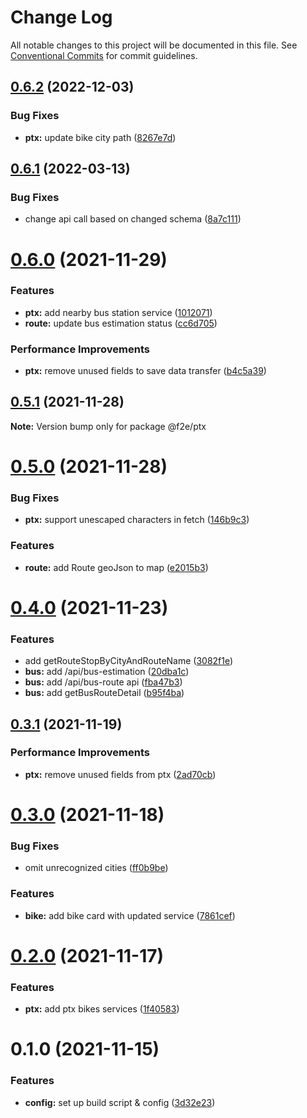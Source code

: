 # Change Log

All notable changes to this project will be documented in this file.
See [Conventional Commits](https://conventionalcommits.org) for commit guidelines.

## [0.6.2](https://github.com/Howard86/f2e-2021/compare/@f2e/ptx@0.6.1...@f2e/ptx@0.6.2) (2022-12-03)

### Bug Fixes

- **ptx:** update bike city path ([8267e7d](https://github.com/Howard86/f2e-2021/commit/8267e7d234ca34d8b60d3d9ab67b0f22b1823fd4))

## [0.6.1](https://github.com/Howard86/f2e-2021/compare/@f2e/ptx@0.6.0...@f2e/ptx@0.6.1) (2022-03-13)

### Bug Fixes

- change api call based on changed schema ([8a7c111](https://github.com/Howard86/f2e-2021/commit/8a7c111977d28e56cca39482761ceaaa589ddb84))

# [0.6.0](https://github.com/Howard86/f2e-2021/compare/@f2e/ptx@0.5.1...@f2e/ptx@0.6.0) (2021-11-29)

### Features

- **ptx:** add nearby bus station service ([1012071](https://github.com/Howard86/f2e-2021/commit/1012071a8602ad276510452d150e312196aed45c))
- **route:** update bus estimation status ([cc6d705](https://github.com/Howard86/f2e-2021/commit/cc6d7059b78490e88d7baf645b4a845c407a7927))

### Performance Improvements

- **ptx:** remove unused fields to save data transfer ([b4c5a39](https://github.com/Howard86/f2e-2021/commit/b4c5a39b0190026648abc24be517edf367b3ac8d))

## [0.5.1](https://github.com/Howard86/f2e-2021/compare/@f2e/ptx@0.5.0...@f2e/ptx@0.5.1) (2021-11-28)

**Note:** Version bump only for package @f2e/ptx

# [0.5.0](https://github.com/Howard86/f2e-2021/compare/@f2e/ptx@0.4.0...@f2e/ptx@0.5.0) (2021-11-28)

### Bug Fixes

- **ptx:** support unescaped characters in fetch ([146b9c3](https://github.com/Howard86/f2e-2021/commit/146b9c3b446b4326fc186991774d196066f1a442))

### Features

- **route:** add Route geoJson to map ([e2015b3](https://github.com/Howard86/f2e-2021/commit/e2015b3a76300e5d87f8ff26703f0456b115fc46))

# [0.4.0](https://github.com/Howard86/f2e-2021/compare/@f2e/ptx@0.3.1...@f2e/ptx@0.4.0) (2021-11-23)

### Features

- add getRouteStopByCityAndRouteName ([3082f1e](https://github.com/Howard86/f2e-2021/commit/3082f1e0e4f4210131e86791c827fb2c1c991eda))
- **bus:** add /api/bus-estimation ([20dba1c](https://github.com/Howard86/f2e-2021/commit/20dba1cb5473dc0b3de0b31429e684feed54b90f))
- **bus:** add /api/bus-route api ([fba47b3](https://github.com/Howard86/f2e-2021/commit/fba47b37ee69127f572f6d64cb9c614e542f8cea))
- **bus:** add getBusRouteDetail ([b95f4ba](https://github.com/Howard86/f2e-2021/commit/b95f4baf503dbdefa8a27ecf8980ccf18eeddd8c))

## [0.3.1](https://github.com/Howard86/f2e-2021/compare/@f2e/ptx@0.3.0...@f2e/ptx@0.3.1) (2021-11-19)

### Performance Improvements

- **ptx:** remove unused fields from ptx ([2ad70cb](https://github.com/Howard86/f2e-2021/commit/2ad70cb1d7fee02deff594f500aaf8d5ad5b0566))

# [0.3.0](https://github.com/Howard86/f2e-2021/compare/@f2e/ptx@0.2.0...@f2e/ptx@0.3.0) (2021-11-18)

### Bug Fixes

- omit unrecognized cities ([ff0b9be](https://github.com/Howard86/f2e-2021/commit/ff0b9be55af1d2078df7e8ac8ba5c4057fb44b2d))

### Features

- **bike:** add bike card with updated service ([7861cef](https://github.com/Howard86/f2e-2021/commit/7861cef11689a2a9b1435d6fb5835888971a65b9))

# [0.2.0](https://github.com/Howard86/f2e-2021/compare/@f2e/ptx@0.1.0...@f2e/ptx@0.2.0) (2021-11-17)

### Features

- **ptx:** add ptx bikes services ([1f40583](https://github.com/Howard86/f2e-2021/commit/1f40583c63f976697406ddf9cdcc941c6847712e))

# 0.1.0 (2021-11-15)

### Features

- **config:** set up build script & config ([3d32e23](https://github.com/Howard86/f2e-2021/commit/3d32e2353a3c43f30cdeee28a54b2cfc036555c2))
